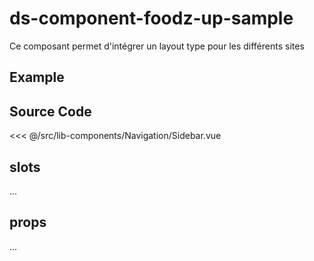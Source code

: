 # ds-component-foodz-up-sample

Ce composant permet d'intégrer un layout type pour les différents sites

## Example

<Sidebar class="z-30 sticky top-0 left-0" />

## Source Code

<SourceCode>
<<< @/src/lib-components/Navigation/Sidebar.vue
</SourceCode>

## slots

...

## props

...
